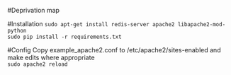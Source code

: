 #Deprivation map

#Installation
`sudo apt-get install redis-server apache2 libapache2-mod-python`  
`sudo pip install -r requirements.txt`  

#Config
Copy example_apache2.conf to /etc/apache2/sites-enabled and make edits where appropriate  
`sudo apache2 reload`  